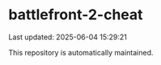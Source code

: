 # battlefront-2-cheat

Last updated: 2025-06-04 15:29:21

This repository is automatically maintained.
